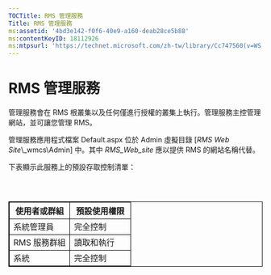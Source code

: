 ```yaml
---
TOCTitle: RMS 管理服務
Title: RMS 管理服務
ms:assetid: '4bd3e142-f0f6-40e9-a160-deab28ce5b88'
ms:contentKeyID: 18112926
ms:mtpsurl: 'https://technet.microsoft.com/zh-tw/library/Cc747560(v=WS.10)'
---
```


RMS 管理服務
============

管理服務會在 RMS 根叢集以及任何僅進行授權的叢集上執行。管理服務主控管理網站，並可讓您管理 RMS。

管理服務應用程式檔案 Default.aspx 位於 Admin 虛擬目錄 \[*RMS Web Site*\\\_wmcs\\Admin\] 中。其中 *RMS\_Web\_site* 應以提供 RMS 的網站名稱代替。

下表顯示此服務上的預設存取控制清單：

###  

 
<table style="border:1px solid black;">
<colgroup>
<col width="50%" />
<col width="50%" />
</colgroup>
<thead>
<tr class="header">
<th style="border:1px solid black;" >使用者或群組</th>
<th style="border:1px solid black;" >預設使用權限</th>
</tr>
</thead>
<tbody>
<tr class="odd">
<td style="border:1px solid black;">系統管理員</td>
<td style="border:1px solid black;">完全控制</td>
</tr>
<tr class="even">
<td style="border:1px solid black;">RMS 服務群組</td>
<td style="border:1px solid black;">讀取和執行</td>
</tr>
<tr class="odd">
<td style="border:1px solid black;">系統</td>
<td style="border:1px solid black;">完全控制</td>
</tr>
</tbody>
</table>
